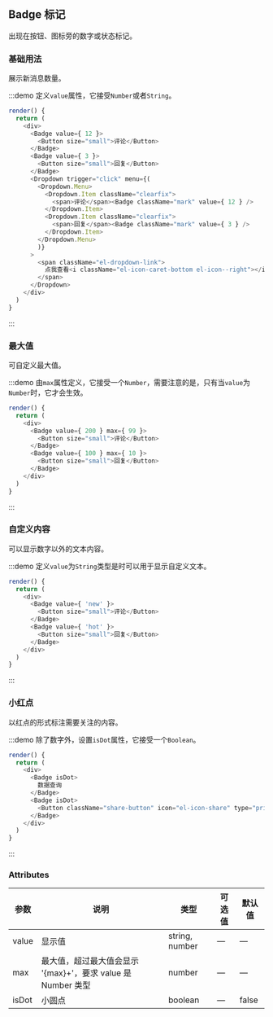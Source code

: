 ## Badge 标记

出现在按钮、图标旁的数字或状态标记。

### 基础用法
展示新消息数量。

:::demo 定义`value`属性，它接受`Number`或者`String`。

```js
render() {
  return (
    <div>
      <Badge value={ 12 }>
        <Button size="small">评论</Button>
      </Badge>
      <Badge value={ 3 }>
        <Button size="small">回复</Button>
      </Badge>
      <Dropdown trigger="click" menu={(
        <Dropdown.Menu>
          <Dropdown.Item className="clearfix">
            <span>评论</span><Badge className="mark" value={ 12 } />
          </Dropdown.Item>
          <Dropdown.Item className="clearfix">
            <span>回复</span><Badge className="mark" value={ 3 } />
          </Dropdown.Item>
        </Dropdown.Menu>
        )}
      >
        <span className="el-dropdown-link">
          点我查看<i className="el-icon-caret-bottom el-icon--right"></i>
        </span>
      </Dropdown>
    </div>
  )
}
```
:::

### 最大值
可自定义最大值。

:::demo 由`max`属性定义，它接受一个`Number`，需要注意的是，只有当`value`为`Number`时，它才会生效。

```js
render() {
  return (
    <div>
      <Badge value={ 200 } max={ 99 }>
        <Button size="small">评论</Button>
      </Badge>
      <Badge value={ 100 } max={ 10 }>
        <Button size="small">回复</Button>
      </Badge>
    </div>
  )
}
```
:::

### 自定义内容
可以显示数字以外的文本内容。

:::demo 定义`value`为`String`类型是时可以用于显示自定义文本。

```js
render() {
  return (
    <div>
      <Badge value={ 'new' }>
        <Button size="small">评论</Button>
      </Badge>
      <Badge value={ 'hot' }>
        <Button size="small">回复</Button>
      </Badge>
    </div>
  )
}
```
:::

### 小红点
以红点的形式标注需要关注的内容。

:::demo 除了数字外，设置`isDot`属性，它接受一个`Boolean`。

```js
render() {
  return (
    <div>
      <Badge isDot>
        数据查询
      </Badge>
      <Badge isDot>
        <Button className="share-button" icon="el-icon-share" type="primary"></Button>
      </Badge>
    </div>
  )
}
```
:::

### Attributes
| 参数          | 说明            | 类型            | 可选值                 | 默认值   |
|-------------  |---------------- |---------------- |---------------------- |-------- |
| value          | 显示值      | string, number          |          —             |    —     |
| max          |  最大值，超过最大值会显示 '{max}+'，要求 value 是 Number 类型    | number  |         —              |     —    |
| isDot       | 小圆点    | boolean  |  —  |  false |
